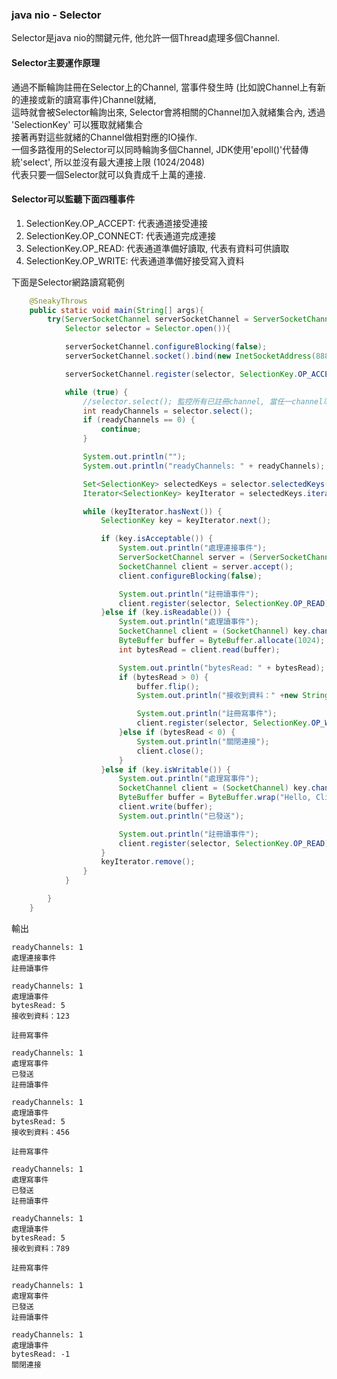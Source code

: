 ### java nio - Selector

Selector是java nio的關鍵元件, 他允許一個Thread處理多個Channel. <br>

#### Selector主要運作原理
通過不斷輪詢註冊在Selector上的Channel, 當事件發生時 (比如說Channel上有新的連接或新的讀寫事件)Channel就緒, <br>
這時就會被Selector輪詢出來, Selector會將相關的Channel加入就緒集合內, 透過 'SelectionKey' 可以獲取就緒集合 <br>
接著再對這些就緒的Channel做相對應的IO操作. <br>
一個多路復用的Selector可以同時輪詢多個Channel, JDK使用'epoll()'代替傳統'select', 所以並沒有最大連接上限 (1024/2048) <br>
代表只要一個Selector就可以負責成千上萬的連接. <br>

#### Selector可以監聽下面四種事件
1. SelectionKey.OP_ACCEPT: 代表通道接受連接 
2. SelectionKey.OP_CONNECT: 代表通道完成連接
3. SelectionKey.OP_READ: 代表通道準備好讀取, 代表有資料可供讀取
4. SelectionKey.OP_WRITE: 代表通道準備好接受寫入資料

下面是Selector網路讀寫範例
```java
    @SneakyThrows
    public static void main(String[] args){
        try(ServerSocketChannel serverSocketChannel = ServerSocketChannel.open();
            Selector selector = Selector.open()){

            serverSocketChannel.configureBlocking(false);
            serverSocketChannel.socket().bind(new InetSocketAddress(8888));

            serverSocketChannel.register(selector, SelectionKey.OP_ACCEPT);

            while (true) {
                //selector.select(); 監控所有已註冊channel, 當任一channel準備就緒才會返回, 並加入selectedKeys
                int readyChannels = selector.select();
                if (readyChannels == 0) {
                    continue;
                }

                System.out.println("");
                System.out.println("readyChannels: " + readyChannels);

                Set<SelectionKey> selectedKeys = selector.selectedKeys();
                Iterator<SelectionKey> keyIterator = selectedKeys.iterator();

                while (keyIterator.hasNext()) {
                    SelectionKey key = keyIterator.next();

                    if (key.isAcceptable()) {
                        System.out.println("處理連接事件");
                        ServerSocketChannel server = (ServerSocketChannel) key.channel();
                        SocketChannel client = server.accept();
                        client.configureBlocking(false);

                        System.out.println("註冊讀事件");
                        client.register(selector, SelectionKey.OP_READ);
                    }else if (key.isReadable()) {
                        System.out.println("處理讀事件");
                        SocketChannel client = (SocketChannel) key.channel();
                        ByteBuffer buffer = ByteBuffer.allocate(1024);
                        int bytesRead = client.read(buffer);

                        System.out.println("bytesRead: " + bytesRead);
                        if (bytesRead > 0) {
                            buffer.flip();
                            System.out.println("接收到資料：" +new String(buffer.array(), 0, bytesRead));

                            System.out.println("註冊寫事件");
                            client.register(selector, SelectionKey.OP_WRITE);
                        }else if (bytesRead < 0) {
                            System.out.println("關閉連接");
                            client.close();
                        }
                    }else if (key.isWritable()) {
                        System.out.println("處理寫事件");
                        SocketChannel client = (SocketChannel) key.channel();
                        ByteBuffer buffer = ByteBuffer.wrap("Hello, Client!".getBytes());
                        client.write(buffer);
                        System.out.println("已發送");

                        System.out.println("註冊讀事件");
                        client.register(selector, SelectionKey.OP_READ);
                    }
                    keyIterator.remove();
                }
            }

        }
    }
```

輸出
```text
readyChannels: 1
處理連接事件
註冊讀事件

readyChannels: 1
處理讀事件
bytesRead: 5
接收到資料：123

註冊寫事件

readyChannels: 1
處理寫事件
已發送
註冊讀事件

readyChannels: 1
處理讀事件
bytesRead: 5
接收到資料：456

註冊寫事件

readyChannels: 1
處理寫事件
已發送
註冊讀事件

readyChannels: 1
處理讀事件
bytesRead: 5
接收到資料：789

註冊寫事件

readyChannels: 1
處理寫事件
已發送
註冊讀事件

readyChannels: 1
處理讀事件
bytesRead: -1
關閉連接
```